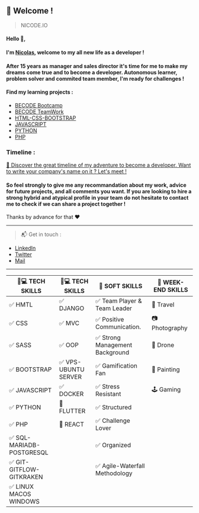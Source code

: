 ## :loudspeaker: Welcome !
> NICODE.IO

#### Hello 👋, 

#### I'm [Nicolas](https://www.linkedin.com/in/nicolas-denoel/), welcome to my all new life as a developer !

#### After 15 years as manager and sales director it's time for me to make my dreams come true and to become a developer. Autonomous learner, problem solver and commited team member, I'm ready for challenges !

#### Find my learning projects :
- [BECODE Bootcamp](https://github.com/nicode-io/Becode-Learning)
- [BECODE TeamWork](https://github.com/Becode-TeamWork) 
- [HTML-CSS-BOOTSTRAP](https://github.com/html-css-nicode)
- [JAVASCRIPT](https://github.com/Javascripter-Nicode)
- [PYTHON](https://github.com/Pythonizer-Nicode)
- [PHP](https://github.com/php-nicode)

### Timeline : 
[:calendar: Discover the great timeline of my adventure to become a developer. Want to write your company's name on it ? Let's meet !](https://timelines.gitkraken.com/timeline/2e12cc334eb0406b84bf7a6339e666c4?range=2020-05-26_2020-06-27)  

#### So feel strongly to give me any recommandation about my work, advice for future projects, and all comments you want. If you are looking to hire a strong hybrid and atypical profile in your team do not hesitate to contact me to check if we can share a project together !  

Thanks by advance for that :heart:  

---

> :mailbox_with_mail: Get in touch :
- [LinkedIn](linkedin.com/in/nicolas-denoel)
- [Twitter](https://twitter.com/Nicode_IO)
- [Mail](mailto:info@nicode.io) 

---
| :iphone::computer: TECH SKILLS            | :iphone::computer: TECH SKILLS  |  :muscle: SOFT SKILLS                          |  :deciduous_tree: WEEK-END SKILLS |
|-------------------------------------------|---------------------------------|------------------------------------------------|-----------------------------------|
| :white_check_mark: HMTL                   | :white_check_mark: DJANGO       | :white_check_mark: Team Player & Team Leader   | :sunrise_over_mountains: Travel   |
| :white_check_mark: CSS                    | :white_check_mark: MVC          | :white_check_mark: Positive Communication.     | :camera: Photography              |
| :white_check_mark: SASS                   | :white_check_mark: OOP          | :white_check_mark: Strong Management Background| :helicopter: Drone                |
| :white_check_mark: BOOTSTRAP              | :white_check_mark: VPS-UBUNTU SERVER| :white_check_mark: Gamification Fan        | :art: Painting                    |
| :white_check_mark: JAVASCRIPT             | :white_check_mark: DOCKER       | :white_check_mark: Stress Resistant            | :joystick: Gaming                 |
| :white_check_mark: PYTHON                 | :construction: FLUTTER          | :white_check_mark: Structured                  |                                   |
| :white_check_mark: PHP                    | :construction: REACT            | :white_check_mark: Challenge Lover             |                                   |
| :white_check_mark: SQL-MARIADB-POSTGRESQL |                                 | :white_check_mark: Organized                   |                                   |
| :white_check_mark: GIT-GITFLOW-GITKRAKEN  |                                 | :white_check_mark: Agile-Waterfall Methodology |                                   |
| :white_check_mark: LINUX MACOS WINDOWS    |                                 |                                                |                                   |


 

